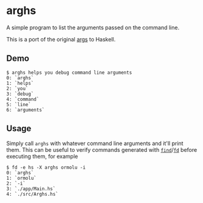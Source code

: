 # arghs

A simple program to list the arguments passed on the command line.

This is a port of the original [args](https://github.com/FedericoStra/args) to Haskell.

## Demo

```
$ arghs helps you debug command line arguments
0: `arghs`
1: `helps`
2: `you`
3: `debug`
4: `command`
5: `line`
6: `arguments`
```

## Usage

Simply call `arghs` with whatever command line arguments and it'll print them.
This can be useful to verify commands generated with [`find`]/[`fd`] before executing them,
for example

```
$ fd -e hs -X arghs ormolu -i
0: `arghs`
1: `ormolu`
2: `-i`
3: `./app/Main.hs`
4: `./src/Arghs.hs`
```

[`find`]: https://www.gnu.org/software/findutils/
[`fd`]: https://github.com/sharkdp/fd
